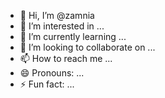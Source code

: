 - 👋 Hi, I’m @zamnia
- 👀 I’m interested in ...
- 🌱 I’m currently learning ...
- 💞️ I’m looking to collaborate on ...
- 📫 How to reach me ...
- 😄 Pronouns: ...
- ⚡ Fun fact: ...

<!---
zamnia/zamnia is a ✨ special ✨ repository because its `README.md` (this file) appears on your GitHub profile.
You can click the Preview link to take a look at your changes.
--->
